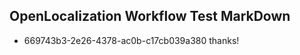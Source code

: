 ## OpenLocalization Workflow Test MarkDown
* 669743b3-2e26-4378-ac0b-c17cb039a380 
thanks!<!--HONumber=Feb16_HO4-->
